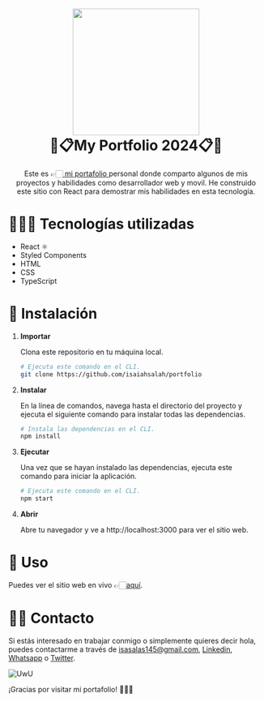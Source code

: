 <h1 align="center">
<img height=250 src='https://i.imgur.com/LVyld47.png'/>  
<br/>
  💫📋My Portfolio 2024📋💫
</h1>
<p align="center">
    Este es 👉🏻<a href="https://www.isaiah.lat"> 
    mi portafolio
  </a> personal donde comparto algunos de mis proyectos y habilidades como desarrollador web y movil. He construido este sitio con React para demostrar mis habilidades en esta tecnología.</p>

# 🧑🏻‍💻 Tecnologías utilizadas

- React ⚛️
- Styled Components
- HTML
- CSS
- TypeScript

# 🚀 Instalación

1. **Importar**

   Clona este repositorio en tu máquina local.

   ```sh
   # Ejecuta este comando en el CLI.
   git clone https://github.com/isaiahsalah/portfolio
   ```

2. **Instalar**

   En la línea de comandos, navega hasta el directorio del proyecto y ejecuta el siguiente comando para instalar todas las dependencias.

   ```sh
   # Instala las dependencias en el CLI.
   npm install
   ```

3. **Ejecutar**

   Una vez que se hayan instalado las dependencias, ejecuta este comando para iniciar la aplicación.

   ```sh
   # Ejecuta este comando en el CLI.
   npm start
   ```

4. **Abrir**

   Abre tu navegador y ve a http://localhost:3000 para ver el sitio web.

# 🫣 Uso

Puedes ver el sitio web en vivo 👉🏻[aquí](https://www.isaiah.lat).

# 👋🏻 Contacto

Si estás interesado en trabajar conmigo o simplemente quieres decir hola, puedes contactarme a través de [isasalas145@gmail.com](mailto:isasalas145@gmail.com), [Linkedin](https://www.linkedin.com/in/isaiahsalah/), [Whatsapp](https://api.whatsapp.com/send?phone=59170881108&text=%20) o [Twitter](https://twitter.com/isaiahSalah).

![UwU](https://i.giphy.com/media/Bs0GXj3ew6xxK/giphy.webp)

¡Gracias por visitar mi portafolio! 🫶🏻🤓
